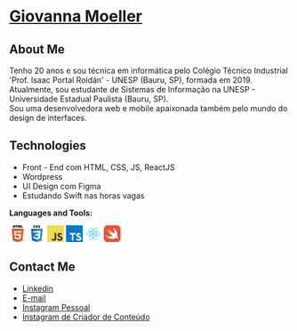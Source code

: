  # <a href="https://www.linkedin.com/in/giovannamoeller/">Giovanna Moeller</a>
 
## About Me
Tenho 20 anos e sou técnica em informática pelo Colégio Técnico Industrial 'Prof. Isaac Portal Roldán' - UNESP (Bauru, SP), formada em 2019. Atualmente, sou estudante de Sistemas de Informação na UNESP - Universidade Estadual Paulista (Bauru, SP). 
<br>
Sou uma desenvolvedora web e mobile apaixonada também pelo mundo do design de interfaces.

## Technologies
- Front - End com HTML, CSS, JS, ReactJS
- Wordpress
- UI Design com Figma
- Estudando Swift nas horas vagas

**Languages and Tools:**  

<code><img height="30" src="https://raw.githubusercontent.com/github/explore/80688e429a7d4ef2fca1e82350fe8e3517d3494d/topics/html/html.png"></code>
<code><img height="30" src="https://raw.githubusercontent.com/github/explore/80688e429a7d4ef2fca1e82350fe8e3517d3494d/topics/css/css.png"></code>
<code><img height="30" src="https://raw.githubusercontent.com/github/explore/80688e429a7d4ef2fca1e82350fe8e3517d3494d/topics/javascript/javascript.png"></code>
<code><img height="30" src="https://raw.githubusercontent.com/github/explore/80688e429a7d4ef2fca1e82350fe8e3517d3494d/topics/typescript/typescript.png"></code>
<code><img height="30" src="https://raw.githubusercontent.com/github/explore/80688e429a7d4ef2fca1e82350fe8e3517d3494d/topics/react/react.png"></code>
<code><img height="30" src="https://raw.githubusercontent.com/github/explore/80688e429a7d4ef2fca1e82350fe8e3517d3494d/topics/swift/swift.png"></code>


##  Contact Me
- <a href="https://www.linkedin.com/in/giovannamoeller/">Linkedin</a>
- <a href="mailto:giovanna_moeller@outlook.com">E-mail</a>
- <a href="https://instagram.com/gimoeller">Instagram Pessoal</a>
- <a href="https://www.instagram.com/girl.coding/">Instagram de Criador de Conteúdo</a>
</div>
